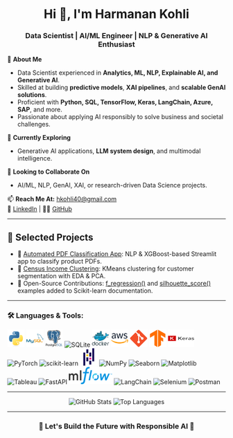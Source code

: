 <h1 align="center">Hi 👋, I'm Harmanan Kohli</h1>
<h3 align="center">Data Scientist | AI/ML Engineer | NLP & Generative AI Enthusiast</h3>

🎯 **About Me**
- Data Scientist experienced in **Analytics, ML, NLP, Explainable AI, and Generative AI**.
- Skilled at building **predictive models**, **XAI pipelines**, and **scalable GenAI solutions**.
- Proficient with **Python, SQL, TensorFlow, Keras, LangChain, Azure, SAP**, and more.
- Passionate about applying AI responsibly to solve business and societal challenges.

🌱 **Currently Exploring**
- Generative AI applications, **LLM system design**, and multimodal intelligence.

🤝 **Looking to Collaborate On**
- AI/ML, NLP, GenAI, XAI, or research-driven Data Science projects.

📫 **Reach Me At:** hkohli40@gmail.com  
💼 [LinkedIn](https://linkedin.com/in/harmanankohli) | 👨‍💻 [GitHub](https://github.com/Harmanankohli) 

---

## 🌟 **Selected Projects**
- 🔷 [Automated PDF Classification App](https://pdf-electrical-classification.streamlit.app/): NLP & XGBoost-based Streamlit app to classify product PDFs.
- 🔷 [Census Income Clustering](https://github.com/Harmanankohli/census-income-clustering): KMeans clustering for customer segmentation with EDA & PCA.
- 🔷 Open-Source Contributions: [f_regression()](https://github.com/scikit-learn/scikit-learn/pull/28104) and [silhouette_score()](https://github.com/scikit-learn/scikit-learn/pull/28125) examples added to Scikit-learn documentation.
---

<h3 align="left">🛠️ Languages & Tools:</h3>
<p align="left">
<img src="https://raw.githubusercontent.com/devicons/devicon/master/icons/python/python-original.svg" alt="Python" width="40" height="40"/>
<img src="https://raw.githubusercontent.com/devicons/devicon/master/icons/mysql/mysql-original-wordmark.svg" alt="MySQL" width="40" height="40"/>
<img src="https://raw.githubusercontent.com/devicons/devicon/master/icons/postgresql/postgresql-original-wordmark.svg" alt="PostgreSQL" width="40" height="40"/>
<img src="https://www.vectorlogo.zone/logos/sqlite/sqlite-icon.svg" alt="SQLite" width="40" height="40"/>
<img src="https://raw.githubusercontent.com/devicons/devicon/master/icons/docker/docker-original-wordmark.svg" alt="Docker" width="40" height="40"/>
<img src="https://raw.githubusercontent.com/devicons/devicon/master/icons/amazonwebservices/amazonwebservices-original-wordmark.svg" alt="AWS" width="40" height="40"/>
<img src="https://raw.githubusercontent.com/devicons/devicon/master/icons/git/git-original.svg" alt="Git" width="40" height="40"/>
<img src="https://raw.githubusercontent.com/devicons/devicon/master/icons/tensorflow/tensorflow-original.svg" alt="TensorFlow" width="40" height="40"/>
<img src="https://github.com/devicons/devicon/blob/master/icons/keras/keras-original-wordmark.svg" alt="Keras" width="60" height="40"/>
<img src="https://www.vectorlogo.zone/logos/pytorch/pytorch-icon.svg" alt="PyTorch" width="40" height="40"/>
<img src="https://upload.wikimedia.org/wikipedia/commons/0/05/Scikit_learn_logo_small.svg" alt="scikit-learn" width="40" height="40"/>
<img src="https://raw.githubusercontent.com/devicons/devicon/2ae2a900d2f041da66e950e4d48052658d850630/icons/pandas/pandas-original.svg" alt="Pandas" width="40" height="40"/>
<img src="https://www.vectorlogo.zone/logos/numpy/numpy-ar21.svg" alt="NumPy" width="80" height="40"/>
<img src="https://seaborn.pydata.org/_images/logo-mark-lightbg.svg" alt="Seaborn" width="40" height="40"/>
<img src="https://matplotlib.org/_static/images/logo2.svg" alt="Matplotlib" width="40" height="40"/>
<img src="https://github.com/gilbarbara/logos/blob/main/logos/tableau.svg" alt="Tableau" width="60" height="40"/>
<img src="https://fastapi.tiangolo.com/img/logo-margin/logo-teal.png" alt="FastAPI" width="100" height="40"/>
<img src="https://github.com/cncf/landscape/blob/master/hosted_logos/mlflow-white.svg" alt="MLflow" width="100" height="40"/>
<img src="https://github.com/detain/svg-logos/blob/master/svg/l/langchain-1.svg" alt="LangChain" width="100" height="40"/>
<img src="https://raw.githubusercontent.com/detain/svg-logos/780f25886640cef088af994181646db2f6b1a3f8/svg/selenium-logo.svg" alt="Selenium" width="40" height="40"/>
<img src="https://www.vectorlogo.zone/logos/getpostman/getpostman-icon.svg" alt="Postman" width="40" height="40"/>
</p>

---

<p align="center">
<img src="https://github-readme-stats.vercel.app/api?username=harmanankohli&show_icons=true&locale=en" alt="GitHub Stats" />
<img src="https://github-readme-stats.vercel.app/api/top-langs?username=harmanankohli&show_icons=true&locale=en&layout=compact" alt="Top Languages" />
</p>

---

<h3 align="center">🌟 Let's Build the Future with Responsible AI 🌟</h3>
